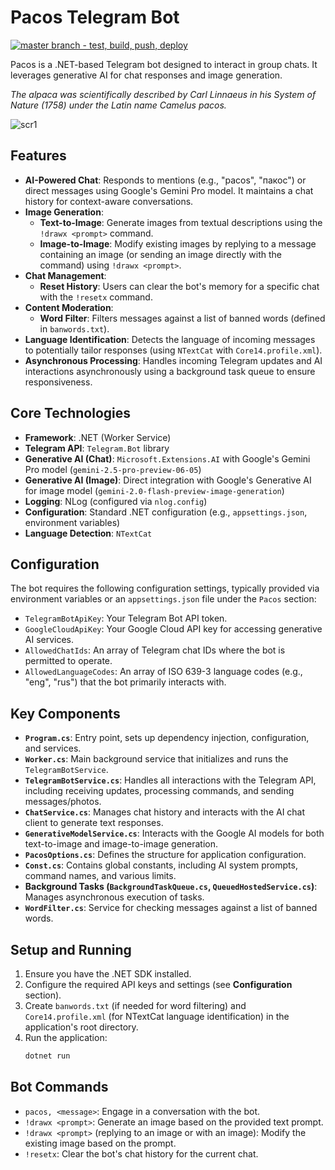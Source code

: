 # Pacos Telegram Bot

[![master branch - test, build, push, deploy](https://github.com/magicxor/pacos2/actions/workflows/on_master_push.yml/badge.svg)](https://github.com/magicxor/pacos2/actions/workflows/on_master_push.yml)

Pacos is a .NET-based Telegram bot designed to interact in group chats. It leverages generative AI for chat responses and image generation.

*The alpaca was scientifically described by Carl Linnaeus in his System of Nature (1758) under the Latin name Camelus pacos.*

![scr1](https://user-images.githubusercontent.com/8275793/231939658-5b52f5c3-2dba-4313-9756-4d8b16d14627.jpg)

## Features

- **AI-Powered Chat**: Responds to mentions (e.g., "pacos", "пакос") or direct messages using Google's Gemini Pro model. It maintains a chat history for context-aware conversations.
- **Image Generation**:
    - **Text-to-Image**: Generate images from textual descriptions using the `!drawx <prompt>` command.
    - **Image-to-Image**: Modify existing images by replying to a message containing an image (or sending an image directly with the command) using `!drawx <prompt>`.
- **Chat Management**:
    - **Reset History**: Users can clear the bot's memory for a specific chat with the `!resetx` command.
- **Content Moderation**:
    - **Word Filter**: Filters messages against a list of banned words (defined in `banwords.txt`).
- **Language Identification**: Detects the language of incoming messages to potentially tailor responses (using `NTextCat` with `Core14.profile.xml`).
- **Asynchronous Processing**: Handles incoming Telegram updates and AI interactions asynchronously using a background task queue to ensure responsiveness.

## Core Technologies

- **Framework**: .NET (Worker Service)
- **Telegram API**: `Telegram.Bot` library
- **Generative AI (Chat)**: `Microsoft.Extensions.AI` with Google's Gemini Pro model (`gemini-2.5-pro-preview-06-05`)
- **Generative AI (Image)**: Direct integration with Google's Generative AI for image model (`gemini-2.0-flash-preview-image-generation`)
- **Logging**: NLog (configured via `nlog.config`)
- **Configuration**: Standard .NET configuration (e.g., `appsettings.json`, environment variables)
- **Language Detection**: `NTextCat`

## Configuration

The bot requires the following configuration settings, typically provided via environment variables or an `appsettings.json` file under the `Pacos` section:

- `TelegramBotApiKey`: Your Telegram Bot API token.
- `GoogleCloudApiKey`: Your Google Cloud API key for accessing generative AI services.
- `AllowedChatIds`: An array of Telegram chat IDs where the bot is permitted to operate.
- `AllowedLanguageCodes`: An array of ISO 639-3 language codes (e.g., "eng", "rus") that the bot primarily interacts with.

## Key Components

- **`Program.cs`**: Entry point, sets up dependency injection, configuration, and services.
- **`Worker.cs`**: Main background service that initializes and runs the `TelegramBotService`.
- **`TelegramBotService.cs`**: Handles all interactions with the Telegram API, including receiving updates, processing commands, and sending messages/photos.
- **`ChatService.cs`**: Manages chat history and interacts with the AI chat client to generate text responses.
- **`GenerativeModelService.cs`**: Interacts with the Google AI models for both text-to-image and image-to-image generation.
- **`PacosOptions.cs`**: Defines the structure for application configuration.
- **`Const.cs`**: Contains global constants, including AI system prompts, command names, and various limits.
- **Background Tasks (`BackgroundTaskQueue.cs`, `QueuedHostedService.cs`)**: Manages asynchronous execution of tasks.
- **`WordFilter.cs`**: Service for checking messages against a list of banned words.

## Setup and Running

1.  Ensure you have the .NET SDK installed.
2.  Configure the required API keys and settings (see **Configuration** section).
3.  Create `banwords.txt` (if needed for word filtering) and `Core14.profile.xml` (for NTextCat language identification) in the application's root directory.
4.  Run the application:
    ```bash
    dotnet run
    ```

## Bot Commands

- `pacos, <message>`: Engage in a conversation with the bot.
- `!drawx <prompt>`: Generate an image based on the provided text prompt.
- `!drawx <prompt>` (replying to an image or with an image): Modify the existing image based on the prompt.
- `!resetx`: Clear the bot's chat history for the current chat.
